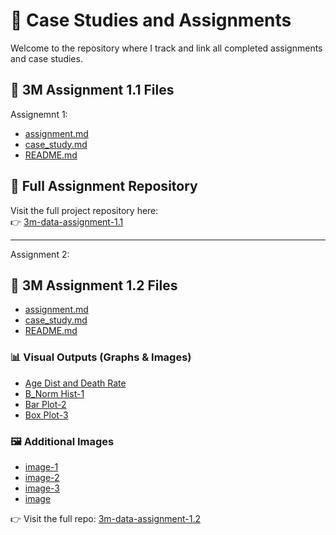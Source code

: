# 📘 Case Studies and Assignments

Welcome to the repository where I track and link all completed assignments and case studies.

## 🔗 3M Assignment 1.1 Files

Assignemnt 1:
- [assignment.md](https://github.com/Hanafi555/3m-data-assignment-1.1/blob/main/assignment.md)
- [case_study.md](https://github.com/Hanafi555/3m-data-assignment-1.1/blob/main/case_study.md)
- [README.md](https://github.com/Hanafi555/3m-data-assignment-1.1/blob/main/README.md)

## 📂 Full Assignment Repository

Visit the full project repository here:  
👉 [3m-data-assignment-1.1](https://github.com/Hanafi555/3m-data-assignment-1.1)

---
Assignment 2:
## 🔗 3M Assignment 1.2 Files

- [assignment.md](https://github.com/Hanafi555/3m-data-assignment-1.2/blob/main/assignment.md)
- [case_study.md](https://github.com/Hanafi555/3m-data-assignment-1.2/blob/main/case_study.md)
- [README.md](https://github.com/Hanafi555/3m-data-assignment-1.2/blob/main/README.md)

### 📊 Visual Outputs (Graphs & Images)
- [Age Dist and Death Rate](https://github.com/Hanafi555/3m-data-assignment-1.2/blob/main/Age%20Dist%20and%20Death%20Rate.png)
- [B_Norm Hist-1](https://github.com/Hanafi555/3m-data-assignment-1.2/blob/main/B_Norm%20Hist-1.png)
- [Bar Plot-2](https://github.com/Hanafi555/3m-data-assignment-1.2/blob/main/Bar%20Plot-2.png)
- [Box Plot-3](https://github.com/Hanafi555/3m-data-assignment-1.2/blob/main/Box%20Plot-3.png)

### 🖼 Additional Images
- [image-1](https://github.com/Hanafi555/3m-data-assignment-1.2/blob/main/image-1.png)
- [image-2](https://github.com/Hanafi555/3m-data-assignment-1.2/blob/main/image-2.png)
- [image-3](https://github.com/Hanafi555/3m-data-assignment-1.2/blob/main/image-3.png)
- [image](https://github.com/Hanafi555/3m-data-assignment-1.2/blob/main/image.png)

👉 Visit the full repo: [3m-data-assignment-1.2](https://github.com/Hanafi555/3m-data-assignment-1.2)

